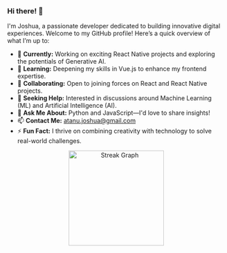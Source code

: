 ### Hi there! 👋

I'm Joshua, a passionate developer dedicated to building innovative digital experiences. Welcome to my GitHub profile! Here’s a quick overview of what I’m up to:

- 🔭 **Currently:** Working on exciting React Native projects and exploring the potentials of Generative AI.
- 🌱 **Learning:** Deepening my skills in Vue.js to enhance my frontend expertise.
- 👯 **Collaborating:** Open to joining forces on React and React Native projects.
- 🤔 **Seeking Help:** Interested in discussions around Machine Learning (ML) and Artificial Intelligence (AI).
- 💬 **Ask Me About:** Python  and JavaScript—I'd love to share insights!
- 📫 **Contact Me:** [atanu.joshua@gmail.com](mailto:atanu.joshua@gmail.com)
- ⚡ **Fun Fact:** I thrive on combining creativity with technology to solve real-world challenges.




<div align="center">
  <img src="https://streak-stats.demolab.com?user=Joshuaatanu&locale=en&mode=daily&theme=dark&hide_border=false&border_radius=5&order=3" height="220" alt="Streak Graph" />
</div>
